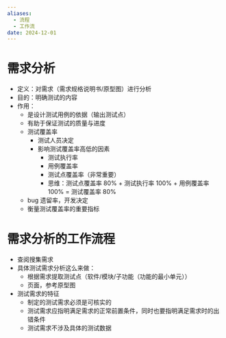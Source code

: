 ```yaml
---
aliases:
  - 流程
  - 工作流
date: 2024-12-01
---
```


# 需求分析

- 定义：对需求（需求规格说明书/原型图）进行分析
- 目的：明确测试的内容
- 作用：
	- 是设计测试用例的依据（输出测试点）
	- 有助于保证测试的质量与进度
	- 测试覆盖率
		- 测试人员决定
		- 影响测试覆盖率高低的因素
			- 测试执行率
			- 用例覆盖率
			- 测试点覆盖率（非常重要）
			- 思维：测试点覆盖率 80% + 测试执行率 100% + 用例覆盖率 100% = 测试覆盖率 80%
	- bug 遗留率，开发决定
	- 衡量测试覆盖率的重要指标

# 需求分析的工作流程

- 查阅搜集需求
- 具体测试需求分析这么来做：
	- 根据需求提取测试点（软件/模块/子功能（功能的最小单元））
	- 页面，参考原型图
- 测试需求的特征
	- 制定的测试需求必须是可核实的
	- 测试需求应指明满足需求的正常前置条件，同时也要指明满足需求时的出错条件
	- 测试需求不涉及具体的测试数据


